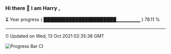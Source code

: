 ### Hi there 👋 I am Harry , 

⏳ Year progress { ███████████████████████▁▁▁▁▁▁▁ } 78.11 %

---

⏰ Updated on Wed, 13 Oct 2021 02:35:38 GMT

![Progress Bar CI](https://github.com/duykhang68/duykhang68/workflows/Progress%20Bar%20CI/badge.svg)
